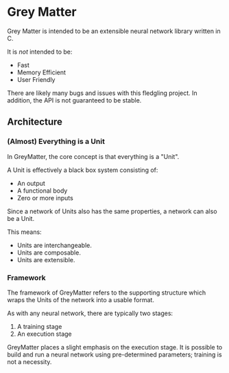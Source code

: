 # Grey Matter

Grey Matter is intended to be an extensible neural network library written in C.

It is *not* intended to be:
* Fast
* Memory Efficient
* User Friendly

There are likely many bugs and issues with this fledgling project.
In addition, the API is not guaranteed to be stable.

## Architecture

### (Almost) Everything is a Unit

In GreyMatter, the core concept is that everything is a "Unit".

A Unit is effectively a black box system consisting of:
* An output
* A functional body
* Zero or more inputs

Since a network of Units also has the same properties, a network can also be a Unit.

This means:
* Units are interchangeable.
* Units are composable.
* Units are extensible.

### Framework

The framework of GreyMatter refers to the supporting structure which wraps the Units of the network
into a usable format.

As with any neural network, there are typically two stages:
1. A training stage
2. An execution stage

GreyMatter places a slight emphasis on the execution stage. 
It is possible to build and run a neural network using pre-determined parameters;
training is not a necessity.
